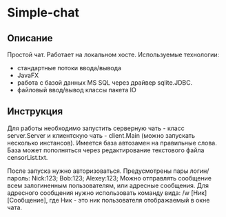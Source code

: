 # Simple-chat

## Описание

Простой чат. Работает на локальном хосте.
Используемые технологии:
 - стандартные потоки ввода/вывода
 - JavaFX
 - работа с базой данных MS SQL через драйвер sqlite.JDBC.
 - файловый ввод/вывод классы пакета IO 

## Инструкция
Для работы необходимо запустить серверную чать - класс server.Server и клиентскую чать - client.Main (можно запускать несколько инстансов).
Имеется база автозамен на правильные слова. База может пополняться через редактирование текстового файла censorList.txt.

После запуска нужно авторизоваться. Предусмотрены пары логин/пароль: Nick:123; Bob:123; Alexey:123;
Можно отправлять сообщение всем залогиненным пользователям, или адресные сообщения.
Для адресного сообщения нужно использовать команду вида: /w [Ник] [Сообщение], где Ник - это ник пользователя отображаемый в окне чата.

